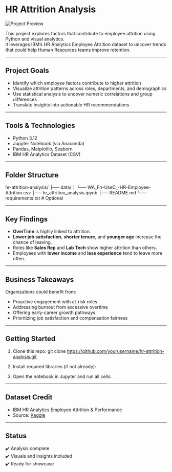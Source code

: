 # HR Attrition Analysis

![Project Preview](preview.png)

This project explores factors that contribute to employee attrition using Python and visual analytics.  
It leverages IBM’s HR Analytics Employee Attrition dataset to uncover trends that could help Human Resources teams improve retention.

---

## Project Goals

- Identify which employee factors contribute to higher attrition
- Visualize attrition patterns across roles, departments, and demographics
- Use statistical analysis to uncover numeric correlations and group differences
- Translate insights into actionable HR recommendations

---

## Tools & Technologies

- Python 3.12  
- Jupyter Notebook (via Anaconda)  
- Pandas, Matplotlib, Seaborn  
- IBM HR Analytics Dataset (CSV)

---

## Folder Structure

hr-attrition-analysis/ ├── data/ │ └── WA_Fn-UseC_-HR-Employee-Attrition.csv ├── hr_attrition_analysis.ipynb ├── README.md └── requirements.txt # Optional


---

## Key Findings

- **OverTime** is highly linked to attrition.
- **Lower job satisfaction**, **shorter tenure**, and **younger age** increase the chance of leaving.
- Roles like **Sales Rep** and **Lab Tech** show higher attrition than others.
- Employees with **lower income** and **less experience** tend to leave more often.

---

## Business Takeaways

Organizations could benefit from:
- Proactive engagement with at-risk roles
- Addressing burnout from excessive overtime
- Offering early-career growth pathways
- Prioritizing job satisfaction and compensation fairness

---

## Getting Started

1. Clone this repo:
git clone https://github.com/yourusername/hr-attrition-analysis.git

2. Install required libraries (if not already):

3. Open the notebook in Jupyter and run all cells.

---

## Dataset Credit

- IBM HR Analytics Employee Attrition & Performance  
- Source: [Kaggle](https://www.kaggle.com/datasets/pavansubhasht/ibm-hr-analytics-attrition-dataset)

---

## Status

✔️ Analysis complete  
✔️ Visuals and insights included  
✔️ Ready for showcase
